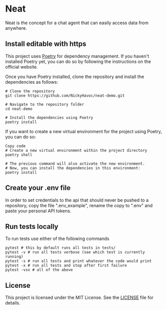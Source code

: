 # Neat

Neat is the concept for a chat agent that can easily access data from anywhere.


## Install editable with https

This project uses [Poetry](https://python-poetry.org/) for dependency management. If you haven't installed Poetry yet, you can do so by following the instructions on the official website.

Once you have Poetry installed, clone the repository and install the dependencies as follows:

```console
# Clone the repository
git clone https://github.com/NickyHavoc/neat-demo.git

# Navigate to the repository folder
cd neat-demo

# Install the dependencies using Poetry
poetry install
```

If you want to create a new virtual environment for the project using Poetry, you can do so:

```
Copy code
# Create a new virtual environment within the project directory
poetry shell

# The previous command will also activate the new environment. 
# Now, you can install the dependencies in this environment:
poetry install
```

## Create your .env file

In order to set credentials to the api that should never be pushed to a repository, copy the file ".env_example", rename the copy to ".env" and paste your personal API tokens.
## Run tests locally

To run tests use either of the following commands

```console
pytest # this by default runs all tests in tests/
pytest -v # run all tests verbose (see which test is currently running)
pytest -s # run all tests and print whatever the code would print
pytest -x # run all tests and stop after first failure
pytest -vsx # all of the above
```

## License

This project is licensed under the MIT License. See the [LICENSE](LICENSE) file for details.
